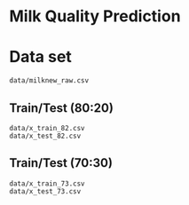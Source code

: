 # Milk Quality Prediction

# Data set
```data/milknew_raw.csv```  

## Train/Test (80:20)
```data/x_train_82.csv```  
```data/x_test_82.csv```

## Train/Test (70:30)
```data/x_train_73.csv```  
```data/x_test_73.csv```
